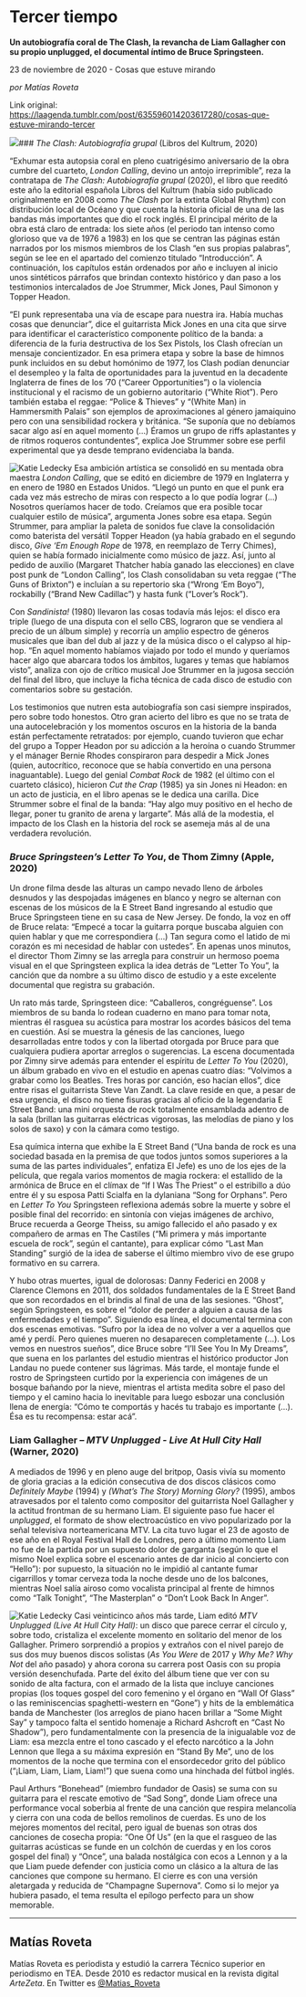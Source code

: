 # Tercer tiempo

**Un autobiografía coral de The Clash, la revancha de Liam Gallagher con su propio unplugged, el documental íntimo de Bruce Springsteen.**

23 de noviembre de 2020 - Cosas que estuve mirando

_por Matías Roveta_

Link original: https://laagenda.tumblr.com/post/635596014203617280/cosas-que-estuve-mirando-tercer

![](https://64.media.tumblr.com/a35517a3ab7cc18326798bc0663dd43f/431acacc920c1831-b1/s500x750/2617d4d960aaad77b248f01b936c671b5e72e9b6.jpg)### *The Clash: Autobiografía grupal* (Libros del Kultrum, 2020)

 “Exhumar esta autopsia coral en pleno cuatrigésimo aniversario de la obra cumbre del cuarteto, *London Calling*, devino un antojo irreprimible”, reza la contratapa de *The Clash: Autobiografía grupal* (2020), el libro que reeditó este año la editorial española Libros del Kultrum (había sido publicado originalmente en 2008 como *The Clash* por la extinta Global Rhythm) con distribución local de Océano y que cuenta la historia oficial de una de las bandas más importantes que dio el rock inglés. El principal mérito de la obra está claro de entrada: los siete años (el periodo tan intenso como glorioso que va de 1976 a 1983) en los que se centran las páginas están narrados por los mismos miembros de los Clash “en sus propias palabras”, según se lee en el apartado del comienzo titulado “Introducción”. A continuación, los capítulos están ordenados por año e incluyen al inicio unos sintéticos párrafos que brindan contexto histórico y dan paso a los testimonios intercalados de Joe Strummer, Mick Jones, Paul Simonon y Topper Headon. 

 “El punk representaba una vía de escape para nuestra ira. Había muchas cosas que denunciar”, dice el guitarrista Mick Jones en una cita que sirve para identificar el característico componente político de la banda: a diferencia de la furia destructiva de los Sex Pistols, los Clash ofrecían un mensaje concientizador. En esa primera etapa y sobre la base de himnos punk incluidos en su debut homónimo de 1977, los Clash podían denunciar el desempleo y la falta de oportunidades para la juventud en la decadente Inglaterra de fines de los ’70 (“Career Opportunities”) o la violencia institucional y el racismo de un gobierno autoritario (“White Riot”). Pero también estaba el reggae: “Police & Thieves” y “(White Man) in Hammersmith Palais” son ejemplos de aproximaciones al género jamaiquino pero con una sensibilidad rockera y británica. “Se suponía que no debíamos sacar algo así en aquel momento (…) Éramos un grupo de riffs aplastantes y de ritmos roqueros contundentes”, explica Joe Strummer sobre ese perfil experimental que ya desde temprano evidenciaba la banda.

![Katie Ledecky](https://64.media.tumblr.com/9c1184dfa9583120626507a8d23eadee/431acacc920c1831-78/s400x600/49ac564fc8321212f71c9b9da00c5adae5c434fd.jpg) Esa ambición artística se consolidó en su mentada obra maestra *London Calling*, que se editó en diciembre de 1979 en Inglaterra y en enero de 1980 en Estados Unidos. “Llegó un punto en que el punk era cada vez más estrecho de miras con respecto a lo que podía lograr (…) Nosotros queríamos hacer de todo. Creíamos que era posible tocar cualquier estilo de música”, argumenta Jones sobre esa etapa. Según Strummer, para ampliar la paleta de sonidos fue clave la consolidación como baterista del versátil Topper Headon (ya había grabado en el segundo disco, *Give ‘Em Enough Rope* de 1978, en reemplazo de Terry Chimes), quien se había formado inicialmente como músico de jazz. Así, junto al pedido de auxilio (Margaret Thatcher había ganado las elecciones) en clave post punk de “London Calling”, los Clash consolidaban su veta reggae (“The Guns of Brixton”) e incluían a su repertorio ska (“Wrong ‘Em Boyo”), rockabilly (“Brand New Cadillac”) y hasta funk (“Lover’s Rock”). 

 Con *Sandinista!* (1980) llevaron las cosas todavía más lejos: el disco era triple (luego de una disputa con el sello CBS, lograron que se vendiera al precio de un álbum simple) y recorría un amplio espectro de géneros musicales que iban del dub al jazz y de la música disco o el calypso al hip-hop. “En aquel momento habíamos viajado por todo el mundo y queríamos hacer algo que abarcara todos los ámbitos, lugares y temas que habíamos visto”, analiza con ojo de crítico musical Joe Strummer en la jugosa sección del final del libro, que incluye la ficha técnica de cada disco de estudio con comentarios sobre su gestación. 

 Los testimonios que nutren esta autobiografía son casi siempre inspirados, pero sobre todo honestos. Otro gran acierto del libro es que no se trata de una autocelebración y los momentos oscuros en la historia de la banda están perfectamente retratados: por ejemplo, cuando tuvieron que echar del grupo a Topper Headon por su adicción a la heroína o cuando Strummer y el mánager Bernie Rhodes conspiraron para despedir a Mick Jones (quien, autocrítico, reconoce que se había convertido en una persona inaguantable). Luego del genial *Combat Rock* de 1982 (el último con el cuarteto clásico), hicieron *Cut the Crap* (1985) ya sin Jones ni Headon: en un acto de justicia, en el libro apenas se le dedica una carilla. Dice Strummer sobre el final de la banda: “Hay algo muy positivo en el hecho de llegar, poner tu granito de arena y largarte”. Más allá de la modestia, el impacto de los Clash en la historia del rock se asemeja más al de una verdadera revolución. 

### *Bruce Springsteen’s Letter To You*, de Thom Zimny (Apple, 2020)

 Un drone filma desde las alturas un campo nevado lleno de árboles desnudos y las despojadas imágenes en blanco y negro se alternan con escenas de los músicos de la E Street Band ingresando al estudio que Bruce Springsteen tiene en su casa de New Jersey. De fondo, la voz en off de Bruce relata: “Empecé a tocar la guitarra porque buscaba alguien con quien hablar y que me correspondiera (…) Tan segura como el latido de mi corazón es mi necesidad de hablar con ustedes”. En apenas unos minutos, el director Thom Zimny se las arregla para construir un hermoso poema visual en el que Springsteen explica la idea detrás de “Letter To You”, la canción que da nombre a su último disco de estudio y a este excelente documental que registra su grabación.

 Un rato más tarde, Springsteen dice: “Caballeros, congréguense”. Los miembros de su banda lo rodean cuaderno en mano para tomar nota, mientras él rasguea su acústica para mostrar los acordes básicos del tema en cuestión. Así se muestra la génesis de las canciones, luego desarrolladas entre todos y con la libertad otorgada por Bruce para que cualquiera pudiera aportar arreglos o sugerencias. La escena documentada por Zimny sirve además para entender el espíritu de *Letter To You* (2020), un álbum grabado en vivo en el estudio en apenas cuatro días: “Volvimos a grabar como los Beatles. Tres horas por canción, eso hacían ellos”, dice entre risas el guitarrista Steve Van Zandt. La clave reside en que, a pesar de esa urgencia, el disco no tiene fisuras gracias al oficio de la legendaria E Street Band: una mini orquesta de rock totalmente ensamblada adentro de la sala (brillan las guitarras eléctricas vigorosas, las melodías de piano y los solos de saxo) y con la cámara como testigo.

 Esa química interna que exhibe la E Street Band (“Una banda de rock es una sociedad basada en la premisa de que todos juntos somos superiores a la suma de las partes individuales”, enfatiza El Jefe) es uno de los ejes de la película, que regala varios momentos de magia rockera: el estallido de la armónica de Bruce en el clímax de “If I Was The Priest” o el estribillo a dúo entre él y su esposa Patti Scialfa en la dylaniana “Song for Orphans”. Pero en *Letter To You* Springsteen reflexiona además sobre la muerte y sobre el posible final del recorrido: en sintonía con viejas imágenes de archivo, Bruce recuerda a George Theiss, su amigo fallecido el año pasado y ex compañero de armas en The Castiles (“Mi primera y más importante escuela de rock”, según el cantante), para explicar cómo “Last Man Standing” surgió de la idea de saberse el último miembro vivo de ese grupo formativo en su carrera.

 Y hubo otras muertes, igual de dolorosas: Danny Federici en 2008 y Clarence Clemons en 2011, dos soldados fundamentales de la E Street Band que son recordados en el brindis al final de una de las sesiones. “Ghost”, según Springsteen, es sobre el “dolor de perder a alguien a causa de las enfermedades y el tiempo”. Siguiendo esa línea, el documental termina con dos escenas emotivas. “Sufro por la idea de no volver a ver a aquellos que amé y perdí. Pero quienes mueren no desaparecen completamente (…). Los vemos en nuestros sueños”, dice Bruce sobre “I’ll See You In My Dreams”, que suena en los parlantes del estudio mientras el histórico productor Jon Landau no puede contener sus lágrimas. Más tarde, el montaje funde el rostro de Springsteen curtido por la experiencia con imágenes de un bosque bañando por la nieve, mientras el artista medita sobre el paso del tiempo y el camino hacia lo inevitable para luego esbozar una conclusión llena de energía: “Cómo te comportás y hacés tu trabajo es importante (…). Ésa es tu recompensa: estar acá”. 

### Liam Gallagher – *MTV Unplugged - Live At Hull City Hall* (Warner, 2020)

 A mediados de 1996 y en pleno auge del britpop, Oasis vivía su momento de gloria gracias a la edición consecutiva de dos discos clásicos como *Definitely Maybe* (1994) y *(What’s The Story) Morning Glory?* (1995), ambos atravesados por el talento como compositor del guitarrista Noel Gallagher y la actitud frontman de su hermano Liam. El siguiente paso fue hacer el *unplugged*, el formato de show electroacústico en vivo popularizado por la señal televisiva norteamericana MTV. La cita tuvo lugar el 23 de agosto de ese año en el Royal Festival Hall de Londres, pero a último momento Liam no fue de la partida por un supuesto dolor de garganta (según lo que el mismo Noel explica sobre el escenario antes de dar inicio al concierto con “Hello”): por supuesto, la situación no le impidió al cantante fumar cigarrillos y tomar cerveza toda la noche desde uno de los balcones, mientras Noel salía airoso como vocalista principal al frente de himnos como “Talk Tonight”, “The Masterplan” o “Don’t Look Back In Anger”. 

![Katie Ledecky](https://64.media.tumblr.com/1a261dfe95f0b9dec6f9fb7ff24ac60a/431acacc920c1831-60/s400x600/819ea125ceb8676708d0bb0d4d35225a4000bcd6.jpg) Casi veinticinco años más tarde, Liam editó *MTV Unplugged (Live At Hull City Hall)*: un disco que parece cerrar el círculo y, sobre todo, cristaliza el excelente momento en solitario del menor de los Gallagher. Primero sorprendió a propios y extraños con el nivel parejo de sus dos muy buenos discos solistas (*As You Were* de 2017 y *Why Me? Why Not* del año pasado) y ahora corona su carrera post Oasis con su propia versión desenchufada. Parte del éxito del álbum tiene que ver con su sonido de alta factura, con el armado de la lista que incluye canciones propias (los toques gospel del coro femenino y el órgano en “Wall Of Glass” o las reminiscencias spaghetti-western en “Gone”) y hits de la emblemática banda de Manchester (los arreglos de piano hacen brillar a “Some Might Say” y tampoco falta el sentido homenaje a Richard Ashcroft en “Cast No Shadow”), pero fundamentalmente con la presencia de la inigualable voz de Liam: esa mezcla entre el tono cascado y el efecto narcótico a la John Lennon que llega a su máxima expresión en “Stand By Me”, uno de los momentos de la noche que termina con el ensordecedor grito del público (“¡Liam, Liam, Liam, Liam!”) que suena como una hinchada del fútbol inglés.

 Paul Arthurs “Bonehead” (miembro fundador de Oasis) se suma con su guitarra para el rescate emotivo de “Sad Song”, donde Liam ofrece una performance vocal soberbia al frente de una canción que respira melancolía y cierra con una coda de bellos remolinos de cuerdas. Es uno de los mejores momentos del recital, pero igual de buenas son otras dos canciones de cosecha propia: “One Of Us” (en la que el rasgueo de las guitarras acústicas se funde en un colchón de cuerdas y en los coros gospel del final) y “Once”, una balada nostálgica con ecos a Lennon y a la que Liam puede defender con justicia como un clásico a la altura de las canciones que compone su hermano. El cierre es con una versión aletargada y reducida de “Champagne Supernova”. Como si lo mejor ya hubiera pasado, el tema resulta el epílogo perfecto para un show memorable.

  




---

Matías Roveta
-------------

Matías Roveta es periodista y estudió la carrera Técnico superior en periodismo en TEA. Desde 2010 es redactor musical en la revista digital *ArteZeta*. En Twitter es [@Matias\_Roveta](https://twitter.com/matias_roveta?lang=es) 

